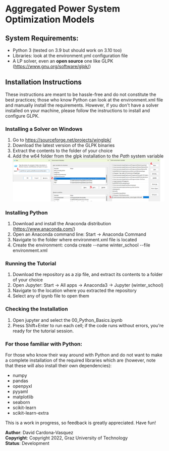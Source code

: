 # Aggregated Power System Optimization Models


## System Requirements:
- Python 3 (tested on 3.9 but should work on 3.10 too)
- Libraries: look at the environment.yml configuration file
- A LP solver, even an **open source** one like GLPK (https://www.gnu.org/software/glpk/)

## Installation Instructions

These instructions are meant to be hassle-free and do not constitute the best practices; those who know Python can look at the environment.xml file and manually install the requirements. However, if you don't have a solver installed on your machine, please follow the instructions to install and configure GLPK.

### Installing a Solver on Windows
1. Go to https://sourceforge.net/projects/winglpk/
2. Download the latest version of the GLPK binaries
3. Extract the contents to the folder of your choice
4. Add the w64 folder from the glpk installation to the *Path* system variable
![alt text](img/env_var.png "env vars")

### Installing Python
1. Download and install the Anaconda distribution (https://www.anaconda.com/)
2. Open an Anaconda command line: Start -> Anaconda Command
3. Navigate to the folder where environment.xml file is located
4. Create the environment: conda create --name winter_school --file environment.xml

### Running the Tutorial
1. Download the repository as a zip file, and extract its contents to a folder of your choice
2. Open Jupyter: Start -> All apps -> Anaconda3 -> Jupyter (winter_school)
3. Navigate to the location where you extracted the repository
4. Select any of ipynb file to open them 

### Checking the Installation
1. Open jupyter and select the 00_Python_Basics.ipynb
2. Press Shift+Enter to run each cell; if the code runs without errors, you're ready for the tutorial session.

### For those familiar with Python: 
For those who know their way around with Python and do not want to make a complete installation of the required libraries which are (however, note that these will also install their own dependencies):
- numpy
- pandas
- openpyxl
- pyyaml
- matplotlib
- seaborn
- scikit-learn
- scikit-learn-extra

This is a work in progress, so feedback is greatly appreciated. Have fun!

**Author**: David Cardona-Vasquez \
**Copyright**: Copyright 2022, Graz University of Technology \
**Status**: Development 
